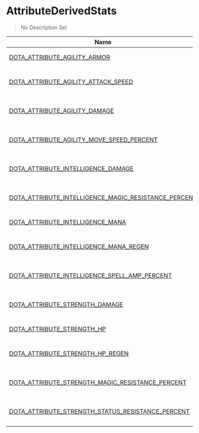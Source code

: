 # AttributeDerivedStats
> No Description Set

Name|Value|Description|Client
--|:--:|--|:--:
[DOTA_ATTRIBUTE_AGILITY_ARMOR](DOTA_ATTRIBUTE_AGILITY_ARMOR)|6|每点敏捷增加的护甲值|✔️
[DOTA_ATTRIBUTE_AGILITY_ATTACK_SPEED](DOTA_ATTRIBUTE_AGILITY_ATTACK_SPEED)|7|每点敏捷增加的攻击速度|✔️
[DOTA_ATTRIBUTE_AGILITY_DAMAGE](DOTA_ATTRIBUTE_AGILITY_DAMAGE)|5|每点主属性敏捷增加的攻击力|✔️
[DOTA_ATTRIBUTE_AGILITY_MOVE_SPEED_PERCENT](DOTA_ATTRIBUTE_AGILITY_MOVE_SPEED_PERCENT)|8|每点敏捷增加的移动速度百分比|✔️
[DOTA_ATTRIBUTE_INTELLIGENCE_DAMAGE](DOTA_ATTRIBUTE_INTELLIGENCE_DAMAGE)|9|每点主属性智力增加的攻击力|✔️
[DOTA_ATTRIBUTE_INTELLIGENCE_MAGIC_RESISTANCE_PERCENT](DOTA_ATTRIBUTE_INTELLIGENCE_MAGIC_RESISTANCE_PERCENT)|13|每点智力增加的魔法抗性|✔️
[DOTA_ATTRIBUTE_INTELLIGENCE_MANA](DOTA_ATTRIBUTE_INTELLIGENCE_MANA)|10|每点智力增加的魔法值|✔️
[DOTA_ATTRIBUTE_INTELLIGENCE_MANA_REGEN](DOTA_ATTRIBUTE_INTELLIGENCE_MANA_REGEN)|11|每点智力增加的魔法回复|✔️
[DOTA_ATTRIBUTE_INTELLIGENCE_SPELL_AMP_PERCENT](DOTA_ATTRIBUTE_INTELLIGENCE_SPELL_AMP_PERCENT)|12|每点智力增加的技能增强|✔️
[DOTA_ATTRIBUTE_STRENGTH_DAMAGE](DOTA_ATTRIBUTE_STRENGTH_DAMAGE)|0|每点主属性力量增加的攻击力|✔️
[DOTA_ATTRIBUTE_STRENGTH_HP](DOTA_ATTRIBUTE_STRENGTH_HP)|1|每点力量增加的生命值|✔️
[DOTA_ATTRIBUTE_STRENGTH_HP_REGEN](DOTA_ATTRIBUTE_STRENGTH_HP_REGEN)|2|每点力量增加的生命回复|✔️
[DOTA_ATTRIBUTE_STRENGTH_MAGIC_RESISTANCE_PERCENT](DOTA_ATTRIBUTE_STRENGTH_MAGIC_RESISTANCE_PERCENT)|4|每点力量增加的魔法抗性|✔️
[DOTA_ATTRIBUTE_STRENGTH_STATUS_RESISTANCE_PERCENT](DOTA_ATTRIBUTE_STRENGTH_STATUS_RESISTANCE_PERCENT)|3|每点力量增加的状态抗性|✔️
